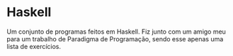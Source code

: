 # Haskell
Um conjunto de programas feitos em Haskell. Fiz junto com um amigo meu para um trabalho de Paradigma de Programação, sendo esse apenas uma lista de exercícios.
